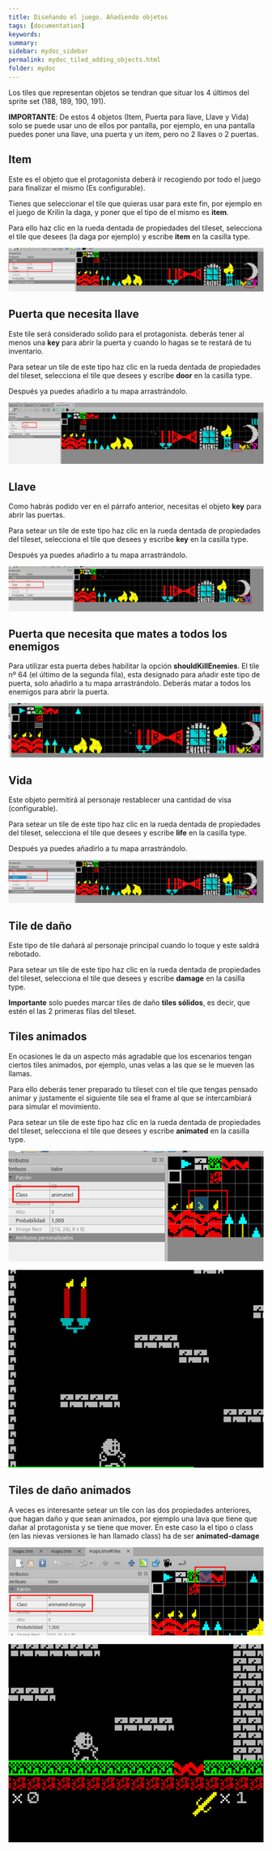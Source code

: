```yaml
---
title: Diseñando el juego. Añadiendo objetos
tags: [documentation]
keywords:
summary: 
sidebar: mydoc_sidebar
permalink: mydoc_tiled_adding_objects.html
folder: mydoc
---
```


Los tiles que representan objetos se tendran que situar los 4 últimos del sprite set (188, 189, 190, 191).

**IMPORTANTE**: De estos 4 objetos (Item, Puerta para llave, Llave y Vida) solo se puede usar uno de ellos por pantalla, por ejemplo, en una pantalla puedes poner una llave, una puerta y un item, pero no 2 llaves o 2 puertas.

## Item

Este es el objeto que el protagonista deberá ir recogiendo por todo el juego para finalizar el mismo (Es configurable).

Tienes que seleccionar el tile que quieras usar para este fin, por ejemplo en el juego de Krilin la daga, y poner que el tipo de el mismo es **item**.

Para ello haz clic en la rueda dentada de propiedades del tileset, selecciona el tile que desees (la daga por ejemplo) y escribe **item** en la casilla type.

![](images/type_item.png)

## Puerta que necesita llave

Este tile será considerado solido para el protagonista. deberás tener al menos una **key** para abrir la puerta y cuando lo hagas se te restará de tu inventario.

Para setear un tile de este tipo haz clic en la rueda dentada de propiedades del tileset, selecciona el tile que desees y escribe **door** en la casilla type.

Después ya puedes añadirlo a tu mapa arrastrándolo.

![](images/type_door.png)

## Llave

Como habrás podido ver en el párrafo anterior, necesitas el objeto **key** para abrir las puertas.

Para setear un tile de este tipo haz clic en la rueda dentada de propiedades del tileset, selecciona el tile que desees y escribe **key** en la casilla type.

Después ya puedes añadirlo a tu mapa arrastrándolo.

![](images/type_key.png)

## Puerta que necesita que mates a todos los enemigos

Para utilizar esta puerta debes habilitar la opción **shouldKillEnemies**. El tile nº 64 (el último de la segunda fila), esta designado para añadir este tipo de puerta, solo añadirlo a tu mapa arrastrándolo. Deberás matar a todos los enemigos para abrir la puerta.


![](images/type_enemy_door.png)

## Vida

Este objeto permitirá al personaje restablecer una cantidad de visa (configurable).

Para setear un tile de este tipo haz clic en la rueda dentada de propiedades del tileset, selecciona el tile que desees y escribe **life** en la casilla type.

Después ya puedes añadirlo a tu mapa arrastrándolo.

![](images/type_life.png)

## Tile de daño

Este tipo de tile dañará al personaje principal cuando lo toque y este saldrá rebotado.

Para setear un tile de este tipo haz clic en la rueda dentada de propiedades del tileset, selecciona el tile que desees y escribe **damage** en la casilla type.

**Importante** solo puedes marcar tiles de daño **tiles sólidos**, es decir, que estén el las 2 primeras filas del tileset.

## Tiles animados

En ocasiones le da un aspecto más agradable que los escenarios tengan ciertos tiles animados, por ejemplo, unas velas a las que se le mueven las llamas.

Para ello deberás tener preparado tu tileset con el tile que tengas pensado animar y justamente el siguiente tile sea el frame al que se intercambiará para simular el movimiento.

Para setear un tile de este tipo haz clic en la rueda dentada de propiedades del tileset, selecciona el tile que desees y escribe **animated** en la casilla type.

![](images/tileset_con_tiles_animados.png)

![](images/velas_animadas.gif)

## Tiles de daño animados

A veces es interesante setear un tile con las dos propiedades anteriores, que hagan daño y que sean animados, por ejemplo una lava que tiene que dañar al protagonista y se tiene que mover. En este caso la el tipo o class (en las nievas versiones le han llamado class) ha de ser **animated-damage**

![](images/tile_animated_damage.png)

![](images/lava_animada.gif)


